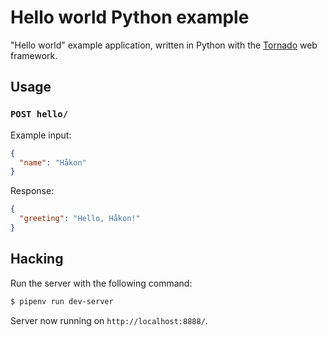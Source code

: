 # Hello world Python example

"Hello world" example application, written in Python with the
[Tornado](http://www.tornadoweb.org/en/latest/) web framework.

## Usage

### `POST hello/`

Example input:

```json
{
  "name": "Håkon"
}
```

Response:

```json
{
  "greeting": "Hello, Håkon!"
}
```

## Hacking

Run the server with the following command:

```bash
$ pipenv run dev-server
```

Server now running on `http://localhost:8888/`.
